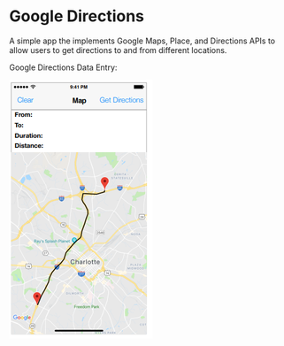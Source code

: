 # Google Directions

A simple app the implements Google Maps, Place, and Directions APIs to allow users to get directions to and from different locations.

Google Directions Data Entry:

![](screenshots/1.PNG)

